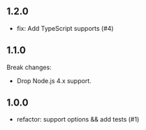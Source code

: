 ## 1.2.0

- fix: Add TypeScript supports (#4)

## 1.1.0

Break changes:

- Drop Node.js 4.x support.

## 1.0.0

- refactor: support options && add tests (#1)
